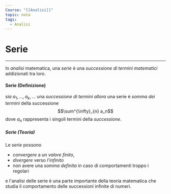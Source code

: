```yaml
---
Course: "[[Analisi]]"
topic: nota
tags:
  - Analisi
---
```

# Serie
---
In _analisi_ matematica, una _serie_ è una _successione di termini matematici_ addizionati tra loro. 
#### Serie (Definizione)
_sia_ $a_{1},\dots,a_{k},\dots$ una _successione di termini_
_allora_ una serie è _somma dei termini_ della successione $$\sum^{\infty}_{n} a_n$$dove $a_n$ rappresenta i singoli termini della _successione_. 

##### Serie (Teoria)
Le _serie_ possono 
- _convergere_ a un _valore finito_, 
- _divergere_ verso _l'infinito_ 
-  non avere una _somma definita_ in caso di comportamenti troppo i regolari


e l'analisi delle serie è una parte importante della teoria matematica che studia il comportamento delle successioni infinite di numeri.
